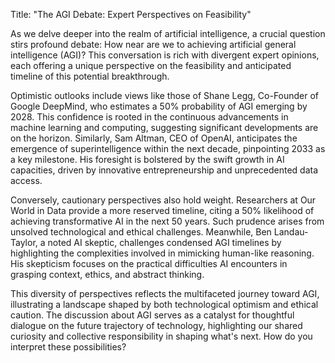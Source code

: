 Title: "The AGI Debate: Expert Perspectives on Feasibility"  

As we delve deeper into the realm of artificial intelligence, a crucial question stirs profound debate: How near are we to achieving artificial general intelligence (AGI)? This conversation is rich with divergent expert opinions, each offering a unique perspective on the feasibility and anticipated timeline of this potential breakthrough.  

Optimistic outlooks include views like those of Shane Legg, Co-Founder of Google DeepMind, who estimates a 50% probability of AGI emerging by 2028. This confidence is rooted in the continuous advancements in machine learning and computing, suggesting significant developments are on the horizon. Similarly, Sam Altman, CEO of OpenAI, anticipates the emergence of superintelligence within the next decade, pinpointing 2033 as a key milestone. His foresight is bolstered by the swift growth in AI capacities, driven by innovative entrepreneurship and unprecedented data access.   

Conversely, cautionary perspectives also hold weight. Researchers at Our World in Data provide a more reserved timeline, citing a 50% likelihood of achieving transformative AI in the next 50 years. Such prudence arises from unsolved technological and ethical challenges. Meanwhile, Ben Landau-Taylor, a noted AI skeptic, challenges condensed AGI timelines by highlighting the complexities involved in mimicking human-like reasoning. His skepticism focuses on the practical difficulties AI encounters in grasping context, ethics, and abstract thinking.  

This diversity of perspectives reflects the multifaceted journey toward AGI, illustrating a landscape shaped by both technological optimism and ethical caution. The discussion about AGI serves as a catalyst for thoughtful dialogue on the future trajectory of technology, highlighting our shared curiosity and collective responsibility in shaping what's next. How do you interpret these possibilities?